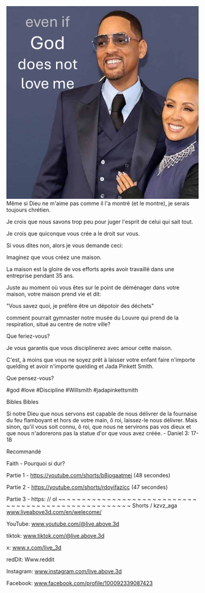 ![Video cover image](../cover.jpg)
Même si Dieu ne m'aime pas comme il l'a montré (et le montre), je serais toujours chrétien.

Je crois que nous savons trop peu pour juger l'esprit de celui qui sait tout.

Je crois que quiconque vous crée a le droit sur vous.

Si vous dites non, alors je vous demande ceci:

Imaginez que vous créez une maison.

La maison est la gloire de vos efforts après avoir travaillé dans une entreprise pendant 35 ans.

Juste au moment où vous êtes sur le point de déménager dans votre maison, votre maison prend vie et dit:

"Vous savez quoi, je préfère être un dépotoir des déchets"

comment pourrait gymnaster notre musée du Louvre qui prend de la respiration, situé au centre de notre ville?

Que feriez-vous?

Je vous garantis que vous disciplinerez avec amour cette maison.

C'est, à moins que vous ne soyez prêt à laisser votre enfant faire n'importe quelding et avoir n'importe quelding et Jada Pinkett Smith.

Que pensez-vous?


#god #love #Discipline #Willsmith #jadapinkettsmith


Bibles Bibles

Si notre Dieu que nous servons est capable de nous délivrer de la fournaise du feu flamboyant et hors de votre main, ô roi, laissez-le nous délivrer. Mais sinon, qu'il vous soit connu, ô roi, que nous ne servirons pas vos dieux et que nous n'adorerons pas la statue d'or que vous avez créée. - Daniel 3: 17-18


Recommandé

Faith - Pourquoi si dur?

Partie 1 - https://youtube.com/shorts/b8jogaatmei (48 secondes)

Partie 2 - https://youtube.com/shorts/rdoyifazicc (47 secondes)

Partie 3 - https: // ol ~~ ~ ~ ~ ~ ~ ~ ~ ~ ~ ~ ~ ~ ~ ~ ~ ~ ~ ~ ~ ~ ~ ~ ~ ~ ~ ~ ~ ~ ~ ~ ~ ~ ~ ~ ~ ~ ~ ~ ~ ~ ~ ~ ~ ~ ~ ~ ~ ~ ~ ~ ~ Shorts / kzvz_aga www.liveabove3d.com/en/welecome/


YouTube: www.youtube.com/@live.above.3d

tiktok: www.tiktok.com/@live.above.3d

x: www.x.com/live_3d

redDit: Www.reddit

Instagram: www.instagram.com/live.above.3d

Facebook: www.facebook.com/profile/100092339087423

